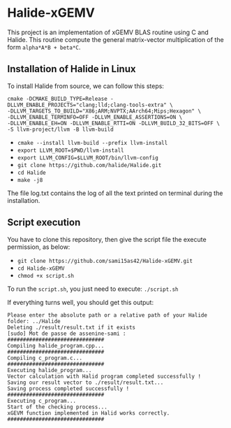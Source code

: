 # Halide-xGEMV
This project is an implementation of xGEMV BLAS routine using C and Halide.
This routine compute the general matrix-vector multiplication of the form ```alpha*A*B + beta*C```.

## Installation of Halide in Linux
To install Halide from source, we can follow this steps:
  ``` 
  cmake -DCMAKE_BUILD_TYPE=Release -DLLVM_ENABLE_PROJECTS="clang;lld;clang-tools-extra" \
  -DLLVM_TARGETS_TO_BUILD="X86;ARM;NVPTX;AArch64;Mips;Hexagon" \ 
  -DLLVM_ENABLE_TERMINFO=OFF -DLLVM_ENABLE_ASSERTIONS=ON \
  -DLLVM_ENABLE_EH=ON -DLLVM_ENABLE_RTTI=ON -DLLVM_BUILD_32_BITS=OFF \
  -S llvm-project/llvm -B llvm-build
  ```
  - ``` cmake --install llvm-build --prefix llvm-install ```
  - ``` export LLVM_ROOT=$PWD/llvm-install ```
  - ``` export LLVM_CONFIG=$LLVM_ROOT/bin/llvm-config ```
  - ``` git clone https://github.com/halide/Halide.git ```
  - ``` cd Halide ```
  - ``` make -j8 ```

The file log.txt contains the log of all the text printed on terminal during the installation.

## Script execution
You have to clone this repository, then give the script file the execute permission, as below:
- ``` git clone https://github.com/sami15as42/Halide-xGEMV.git ```
- ``` cd Halide-xGEMV ```
- ``` chmod +x script.sh ```
 
To run the ```script.sh```, you just need to execute: ``` ./script.sh ```

If everything turns well, you should get this output:
```
Please enter the absolute path or a relative path of your Halide folder: ../Halide
Deleting ./result/result.txt if it exists
[sudo] Mot de passe de assenine-sami : 
###############################
Compiling halide_program.cpp...
###############################
Compiling c_program.c...
###############################
Executing halide_program...
Vector calculation with Halid program completed successfully !
Saving our result vector to ./result/result.txt...
Saving process completed successfully !
###############################
Executing c_program...
Start of the checking process...
xGEVM function implemented in Halid works correctly.
###############################
```
